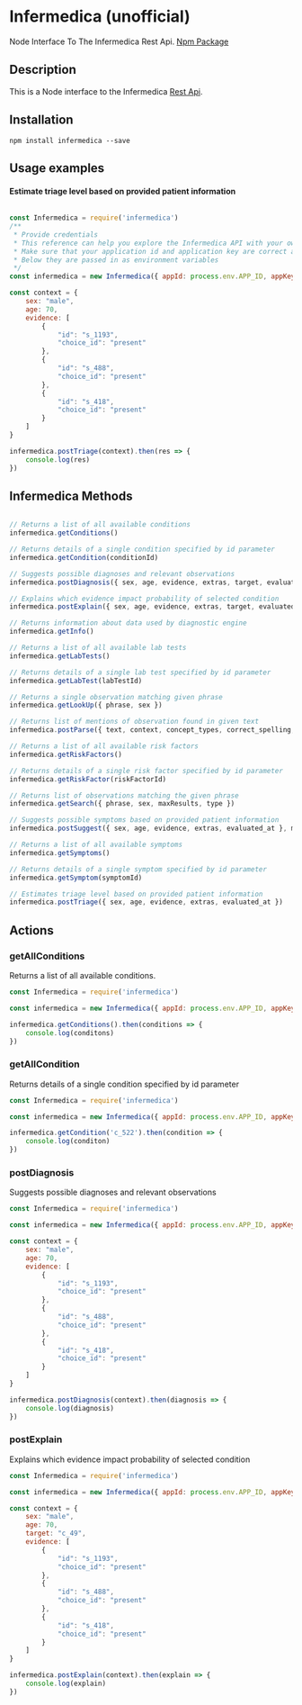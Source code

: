 # Infermedica (unofficial)
Node Interface To The Infermedica Rest Api. [Npm Package](https://www.npmjs.com/package/infermedica)

## Description
This is a Node interface to the Infermedica [Rest Api](https://developer.infermedica.com/docs/api).

## Installation

```npm install infermedica --save```

## Usage examples

#### Estimate triage level based on provided patient information
```js

const Infermedica = require('infermedica')
/** 
 * Provide credentials
 * This reference can help you explore the Infermedica API with your own data. 
 * Make sure that your application id and application key are correct and get started. 
 * Below they are passed in as environment variables
 */
const infermedica = new Infermedica({ appId: process.env.APP_ID, appKey: process.env.APP_KEY })

const context = {
    sex: "male",
    age: 70,
    evidence: [
        {
            "id": "s_1193",
            "choice_id": "present"
        },
        {
            "id": "s_488",
            "choice_id": "present"
        },
        {
            "id": "s_418",
            "choice_id": "present"
        }
    ]
}

infermedica.postTriage(context).then(res => {
    console.log(res)
})

```

## Infermedica Methods

```js

// Returns a list of all available conditions
infermedica.getConditions()

// Returns details of a single condition specified by id parameter 
infermedica.getCondition(conditionId)

// Suggests possible diagnoses and relevant observations
infermedica.postDiagnosis({ sex, age, evidence, extras, target, evaluated_at }) 

// Explains which evidence impact probability of selected condition
infermedica.postExplain({ sex, age, evidence, extras, target, evaluated_at })

// Returns information about data used by diagnostic engine
infermedica.getInfo() 

// Returns a list of all available lab tests
infermedica.getLabTests()

// Returns details of a single lab test specified by id parameter
infermedica.getLabTest(labTestId)

// Returns a single observation matching given phrase
infermedica.getLookUp({ phrase, sex })

// Returns list of mentions of observation found in given text
infermedica.postParse({ text, context, concept_types, correct_spelling, include_tokens })

// Returns a list of all available risk factors
infermedica.getRiskFactors()

// Returns details of a single risk factor specified by id parameter
infermedica.getRiskFactor(riskFactorId) 

// Returns list of observations matching the given phrase
infermedica.getSearch({ phrase, sex, maxResults, type })

// Suggests possible symptoms based on provided patient information
infermedica.postSuggest({ sex, age, evidence, extras, evaluated_at }, max_results)

// Returns a list of all available symptoms
infermedica.getSymptoms()

// Returns details of a single symptom specified by id parameter
infermedica.getSymptom(symptomId)

// Estimates triage level based on provided patient information
infermedica.postTriage({ sex, age, evidence, extras, evaluated_at })

```

## Actions

### getAllConditions
Returns a list of all available conditions.

```js
const Infermedica = require('infermedica')

const infermedica = new Infermedica({ appId: process.env.APP_ID, appKey: process.env.APP_KEY })

infermedica.getConditions().then(conditions => {
    console.log(conditons)
})
```

### getAllCondition
Returns details of a single condition specified by id parameter 

```js
const Infermedica = require('infermedica')

const infermedica = new Infermedica({ appId: process.env.APP_ID, appKey: process.env.APP_KEY })

infermedica.getCondition('c_522').then(condition => {
    console.log(conditon)
})
```

### postDiagnosis
Suggests possible diagnoses and relevant observations

```js
const Infermedica = require('infermedica')

const infermedica = new Infermedica({ appId: process.env.APP_ID, appKey: process.env.APP_KEY })

const context = {
    sex: "male",
    age: 70,
    evidence: [
        {
            "id": "s_1193",
            "choice_id": "present"
        },
        {
            "id": "s_488",
            "choice_id": "present"
        },
        {
            "id": "s_418",
            "choice_id": "present"
        }
    ]
}

infermedica.postDiagnosis(context).then(diagnosis => {
    console.log(diagnosis)
})
```

### postExplain
Explains which evidence impact probability of selected condition

```js
const Infermedica = require('infermedica')

const infermedica = new Infermedica({ appId: process.env.APP_ID, appKey: process.env.APP_KEY })

const context = {
    sex: "male",
    age: 70,
    target: "c_49",
    evidence: [
        {
            "id": "s_1193",
            "choice_id": "present"
        },
        {
            "id": "s_488",
            "choice_id": "present"
        },
        {
            "id": "s_418",
            "choice_id": "present"
        }
    ]
}

infermedica.postExplain(context).then(explain => {
    console.log(explain)
})
```


